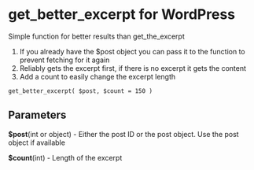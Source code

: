 # get_better_excerpt for WordPress
Simple function for better results than get_the_excerpt

1. If you already have the $post object you can pass it to the function to prevent fetching for it again
2. Reliably gets the excerpt first, if there is no excerpt it gets the content
3. Add a count to easily change the excerpt length 

`get_better_excerpt( $post, $count = 150 )`

## Parameters
**$post**(int or object) - Either the post ID or the post object. Use the post object if available

**$count**(int) - Length of the excerpt

